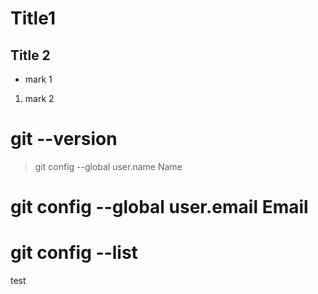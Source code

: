 # Title1
## Title 2
* mark 1
1. mark 2

# **git --version**
>git config --global user.name Name
# git config --global user.email Email
# git config --list

test
